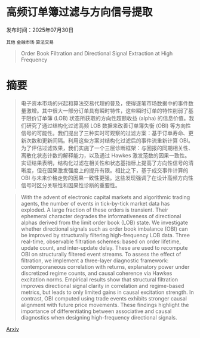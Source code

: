 # 高频订单簿过滤与方向信号提取

发布时间：2025年07月30日

`其他` `金融市场` `算法交易`

> Order Book Filtration and Directional Signal Extraction at High Frequency

# 摘要

> 电子资本市场的兴起和算法交易代理的普及，使得逐笔市场数据中的事件数量激增。其中很大一部分订单具有瞬时特性，这些瞬时订单的特性削弱了基于限价订单簿 (LOB) 状态所获取的方向性超额收益 (alpha) 的信息价值。我们研究了通过结构化过滤高频 LOB 数据来改善订单簿失衡 (OBI) 等方向性信号的可能性。我们提出了三种实时可观察的过滤方案：基于订单寿命、更新次数和更新间隔。利用这些方案对结构化过滤后的事件流重新计算 OBI。为了评估过滤效果，我们实施了一个三层诊断框架：与回报的同期相关性、离散化状态计数的解释能力，以及通过 Hawkes 激发范数的因果一致性。实证结果表明，结构化过滤在相关性和状态基指标上提高了方向性信号的清晰度，但在因果激发强度上的提升有限。相比之下，基于成交事件计算的 OBI 与未来价格走势的因果一致性更强。这些发现强调了在设计高频方向性信号时区分关联性和因果性诊断的重要性。

> With the advent of electronic capital markets and algorithmic trading agents, the number of events in tick-by-tick market data has exploded. A large fraction of these orders is transient. Their ephemeral character degrades the informativeness of directional alphas derived from the limit order book (LOB) state. We investigate whether directional signals such as order book imbalance (OBI) can be improved by structurally filtering high-frequency LOB data. Three real-time, observable filtration schemes: based on order lifetime, update count, and inter-update delay. These are used to recompute OBI on structurally filtered event streams. To assess the effect of filtration, we implement a three-layer diagnostic framework: contemporaneous correlation with returns, explanatory power under discretized regime counts, and causal coherence via Hawkes excitation norms. Empirical results show that structural filtration improves directional signal clarity in correlation and regime-based metrics, but leads to only limited gains in causal excitation strength. In contrast, OBI computed using trade events exhibits stronger causal alignment with future price movements. These findings highlight the importance of differentiating between associative and causal diagnostics when designing high-frequency directional signals.

[Arxiv](https://arxiv.org/abs/2507.22712)
